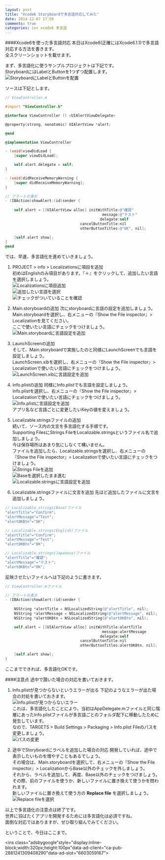 ```yaml
---
layout: post
title: "Xcode6 Storyboardで多言語対応してみた"
date: 2014-12-07 17:50
comments: true
categories: ios xcode6 多言語
---
```


####Xcode6を使った多言語対応
本日はXcode6(正確にはXcode6.1.1)で多言語対応する方法を書きます。  
全スクリーンショットを載せます。  

まず、多言語化に使うサンプルプロジェクトは下記です。  
StoryboardにはLabelとButtonを1つずつ配置します。  
![StoryboardにLabelとButtonを配置](/images/multiLanguage1.png)  

<!-- more -->

ソースは下記とします。  

```objective-c
// ViewController.m

#import "ViewController.h"

@interface ViewController () <UIAlertViewDelegate>

@property(strong, nonatomic) UIAlertView *alert;

@end

@implementation ViewController

- (void)viewDidLoad {
	[super viewDidLoad];

	self.alert.delegate = self;
}

- (void)didReceiveMemoryWarning {
	[super didReceiveMemoryWarning];
}

// アラートの表示
- (IBAction)showAlert:(id)sender {
	
    self.alert = [[UIAlertView alloc] initWithTitle:@"確認"
                                            message:@"テスト"
                                           delegate:self
                                  cancelButtonTitle:nil
                                  otherButtonTitles:@"OK", nil];

	[self.alert show];
}
@end

```

では、早速、多言語化を進めていきましょう。  

1. PROJECT > info > Localizationsに項目を追加  
初めはEnglishのみ項目があります。『＋』をクリックして、追加したい言語を選択しましょう。  
![Localizationsに項目追加](/images/multiLanguage2.png)  
![追加したい言語を選択](/images/multiLanguage3.png)  
![チェックがついていることを確認](/images/multiLanguage4.png)  

2. Main.storyboardの追加
次にstoryboardに言語の設定を追加しましょう。  
Main.storyboardを選択し、右メニューの『Show the File inspector』> Localizationを見てください。  
ここで使いたい言語にチェックをつけましょう。  
![Main.storyboardに言語設定を追加](/images/multiLanguage5.png)  

3. LaunchScreenの追加  
そして、Main.storyboardで実施したのと同様にLaunchScreenでも言語を設定しましょう。  
LaunchScreen.xibを選択し、右メニューの『Show the File inspector』> Localizationで使いたい言語にチェックをつけましょう。  
![LaunchScreen.xibに言語設定を追加](/images/multiLanguage6.png)  

4. Info.plistの追加
同様にInfo.plistでも言語を設定しましょう。  
Info.plistを選択し、右メニューの『Show the File inspector』> Localizationで使いたい言語にチェックをつけましょう。  
![Info.plistに言語設定を追加](/images/multiLanguage13.png)  
アプリ名など言語ごとに変更したいKeyの値を変えましょう。  

5. Localizable.stringsファイルの追加  
続いて、ソース内の文言を多言語化する手順です。  
Supporting FilesにStrings FileをLocalizable.stringsというファイル名で追加しましょう。  
今は保存場所はあまり気にしなくて構いません。  
ファイルを追加したら、Localizable.stringsを選択し、右メニューの『Show the File inspector』> Localizationで使いたい言語にチェックをつけましょう。  
![Strings Fileを追加](/images/multiLanguage7.png)  
![Baseを選択したまま進む](/images/multiLanguage8.png)  
![Localizable.stringsに言語設定を追加](/images/multiLanguage9.png)  

6. Localizable.stringsファイルに文言を追加
先ほど追加したファイルに文言を追加しましょう。

```objective-c
// Localizable.strings(Base)ファイル
"alertTitle"="Confirm";
"alertMessage"="Test";
"alertOKBtn"="OK";

// Localizable.strings(English)ファイル
"alertTitle"="Confirm";
"alertMessage"="Test";
"alertOKBtn"="OK";

// Localizable.strings(Japanese)ファイル
"alertTitle"="確認";
"alertMessage"="テスト";
"alertOKBtn"="OK";

```

反映させたいファイルへは下記のように書きます。

```objective-c
// ViewController.mファイル

// アラートの表示
- (IBAction)showAlert:(id)sender {
	
	NSString *alertTitle = NSLocalizedString(@"alertTitle", nil);
	NSString *alertMessage = NSLocalizedString(@"alertMessage", nil);
	NSString *alertOKBtn = NSLocalizedString(@"alertOKBtn", nil);

    self.alert = [[UIAlertView alloc] initWithTitle:alertTitle
                                            message:alertMessage
                                           delegate:self
                                  cancelButtonTitle:nil
                                  otherButtonTitles:alertOKBtn, nil];

	[self.alert show];
}

```

ここまでできれば、多言語化OKです。  

####注意点
途中で躓いた場合の対応を書いておきます。  

1. Info.plistが見つからないというエラーが出る
下記のようなエラーが出た場合の対処を書いておきます。  
![Info.plistが見つからないエラー](/images/multiLanguage10.png)  
これは、多言語化したことにより、当初はAppDelegate.mファイルと同じ階層にあったInfo.plistファイルが多言語ごとのフォルダ配下に移動したために発生しています。  
なので、TARGETS > Build Settings > Packaging > Info.plist Fileのパスを変更しましょう。  
![パスの変更](/images/multiLanguage11.png)  

2. 途中でStoryboardにラベルを追加した場合の対応
開発していれば、途中で表示したいものを増やすこともあるでしょう。  
その場合は、Main.storyboardを選択して、右メニューの『Show the File inspector』> LocalizationからBase以外のチェックを外しましょう。  
それから、ラベルを追加して、再度、Base以外のチェックをつけましょう。  
その際、前のファイルを使うか、新しいファイルに置き換えて使うかを問われます。  
新しいファイルに置き換えて使う方の **Replace file** を選択しましょう。  
![Replace fileを選択](/images/multiLanguage12.png)  

以上で多言語化の注意点は終了です。  
世界に羽ばたくアプリを開発するためには多言語化は必須ですね。  
面倒な対応ではありますが、ぜひ取り組んでみてください。  

ということで、今日はここまで。  

<script async src="//pagead2.googlesyndication.com/pagead/js/adsbygoogle.js"></script>
<ins class="adsbygoogle"style="display:inline-block;width:320px;height:100px"data-ad-client="ca-pub-2881241309408290"data-ad-slot="6603059167"></ins>
<script>
(adsbygoogle = window.adsbygoogle || []).push({});
</script>

